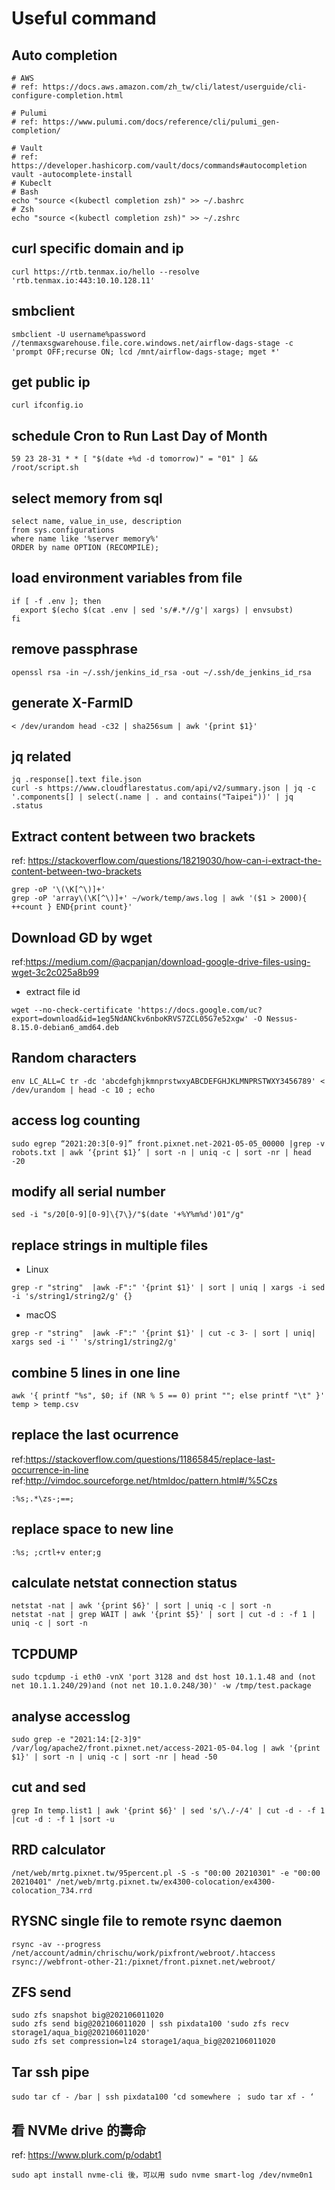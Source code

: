 # Useful command

## Auto completion
```shell
# AWS
# ref: https://docs.aws.amazon.com/zh_tw/cli/latest/userguide/cli-configure-completion.html

# Pulumi
# ref: https://www.pulumi.com/docs/reference/cli/pulumi_gen-completion/

# Vault
# ref: https://developer.hashicorp.com/vault/docs/commands#autocompletion
vault -autocomplete-install
# Kubeclt
# Bash
echo "source <(kubectl completion zsh)" >> ~/.bashrc
# Zsh
echo "source <(kubectl completion zsh)" >> ~/.zshrc
```

## curl specific domain and ip 
```shell
curl https://rtb.tenmax.io/hello --resolve 'rtb.tenmax.io:443:10.10.128.11'
```

## smbclient
```shell
smbclient -U username%password //tenmaxsgwarehouse.file.core.windows.net/airflow-dags-stage -c 'prompt OFF;recurse ON; lcd /mnt/airflow-dags-stage; mget *'
```

## get public ip
```shell
curl ifconfig.io
```

## schedule Cron to Run Last Day of Month
```shell
59 23 28-31 * * [ "$(date +%d -d tomorrow)" = "01" ] && /root/script.sh
```

## select memory from sql
```shell
select name, value_in_use, description
from sys.configurations
where name like '%server memory%'
ORDER by name OPTION (RECOMPILE);
```

## load environment variables from file
```shell
if [ -f .env ]; then
  export $(echo $(cat .env | sed 's/#.*//g'| xargs) | envsubst)
fi
```

## remove passphrase
```shell
openssl rsa -in ~/.ssh/jenkins_id_rsa -out ~/.ssh/de_jenkins_id_rsa
```

## generate X-FarmID
```shell
< /dev/urandom head -c32 | sha256sum | awk '{print $1}'
```

## jq related
```shell
jq .response[].text file.json
curl -s https://www.cloudflarestatus.com/api/v2/summary.json | jq -c '.components[] | select(.name | . and contains("Taipei"))' | jq .status
```

## Extract content between two brackets
ref: https://stackoverflow.com/questions/18219030/how-can-i-extract-the-content-between-two-brackets
```shell
grep -oP '\(\K[^\)]+'
grep -oP 'array\(\K[^\)]+' ~/work/temp/aws.log | awk '($1 > 2000){ ++count } END{print count}'
```


## Download GD by wget
ref:https://medium.com/@acpanjan/download-google-drive-files-using-wget-3c2c025a8b99
- extract file id 

```shell
wget --no-check-certificate 'https://docs.google.com/uc?export=download&id=1eg5NdANCkv6nboKRVS7ZCL05G7e52xgw' -O Nessus-8.15.0-debian6_amd64.deb
```

## Random characters
```shell
env LC_ALL=C tr -dc 'abcdefghjkmnprstwxyABCDEFGHJKLMNPRSTWXY3456789' < /dev/urandom | head -c 10 ; echo
```

## access log counting
```shell
sudo egrep “2021:20:3[0-9]” front.pixnet.net-2021-05-05_00000 |grep -v  robots.txt | awk ‘{print $1}’ | sort -n | uniq -c | sort -nr | head -20
```

## modify all serial number
```shell
sed -i "s/20[0-9][0-9]\{7\}/"$(date '+%Y%m%d')01"/g"
```

## replace strings in multiple files
- Linux
```shell
grep -r "string"  |awk -F":" '{print $1}' | sort | uniq | xargs -i sed -i 's/string1/string2/g' {}
```
- macOS
```shell
grep -r "string"  |awk -F":" '{print $1}' | cut -c 3- | sort | uniq| xargs sed -i '' 's/string1/string2/g'
```

## combine 5 lines in one line 
```shell
awk '{ printf "%s", $0; if (NR % 5 == 0) print ""; else printf "\t" }' temp > temp.csv
```

## replace the last ocurrence 
ref:https://stackoverflow.com/questions/11865845/replace-last-occurrence-in-line
ref:http://vimdoc.sourceforge.net/htmldoc/pattern.html#/%5Czs
```shell
:%s;.*\zs-;==;
```

## replace space to new line
```shell
:%s; ;crtl+v enter;g
```

## calculate netstat connection status
```shell
netstat -nat | awk '{print $6}' | sort | uniq -c | sort -n
netstat -nat | grep WAIT | awk '{print $5}' | sort | cut -d : -f 1 | uniq -c | sort -n
```

## TCPDUMP
```shell
sudo tcpdump -i eth0 -vnX 'port 3128 and dst host 10.1.1.48 and (not net 10.1.1.240/29)and (not net 10.1.0.248/30)' -w /tmp/test.package
```

## analyse accesslog 
```shell
sudo grep -e "2021:14:[2-3]9" /var/log/apache2/front.pixnet.net/access-2021-05-04.log | awk '{print $1}' | sort -n | uniq -c | sort -nr | head -50
```

## cut and sed
```shell
grep In temp.list1 | awk '{print $6}' | sed 's/\./-/4' | cut -d - -f 1 |cut -d : -f 1 |sort -u
```

## RRD calculator
```shell
/net/web/mrtg.pixnet.tw/95percent.pl -S -s "00:00 20210301" -e "00:00 20210401" /net/web/mrtg.pixnet.tw/ex4300-colocation/ex4300-colocation_734.rrd
```

## RYSNC single file to remote rsync daemon
```shell
rsync -av --progress /net/account/admin/chrischu/work/pixfront/webroot/.htaccess rsync://webfront-other-21:/pixnet/front.pixnet.net/webroot/
```

## ZFS send 
```shell
sudo zfs snapshot big@202106011020
sudo zfs send big@202106011020 | ssh pixdata100 'sudo zfs recv storage1/aqua_big@202106011020'
sudo zfs set compression=lz4 storage1/aqua_big@202106011020
```

## Tar ssh pipe
```shell
sudo tar cf - /bar | ssh pixdata100 ‘cd somewhere ； sudo tar xf - ‘
```

## 看 NVMe drive 的壽命
ref: https://www.plurk.com/p/odabt1
```shell
sudo apt install nvme-cli 後，可以用 sudo nvme smart-log /dev/nvme0n1 
```
